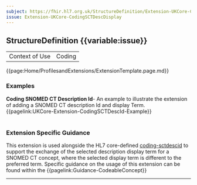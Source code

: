 ```yaml
---
subject: https://fhir.hl7.org.uk/StructureDefinition/Extension-UKCore-CodingSCTDescDisplay
issue: Extension-UKCore-CodingSCTDescDisplay
---
```

## StructureDefinition {{variable:issue}}

<table id="addToTranspose">
<tr><td>Context of Use</td>
<td>Coding</td>
</tr>
</table>

{{page:Home/ProfilesandExtensions/ExtensionTemplate.page.md}}

<div id="Examples" class="tabcontent">
  <h3>Examples</h3>
<b>Coding SNOMED CT Description Id</b>- An example to illustrate the extension of adding a SNOMED CT description Id and display Term.<br>
{{pagelink:UKCore-Extension-CodingSCTDescId-Example}}
<br><br>
</div>

<h3 id="guidance-codingsctdescdisplay">Extension Specific Guidance</h3>

This extension is used alongside the HL7 core-defined <a href="https://hl7.org/fhir/R4/extension-coding-sctdescid.html" class="external">coding-sctdescid</a> to support the exchange of the selected description display term for a SNOMED CT concept, where the selected display term is different to the preferred term. Specific guidance on the usage of this extension can be found within the {{pagelink:Guidance-CodeableConcept}}

---